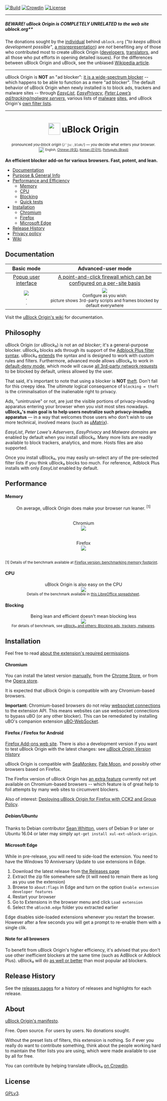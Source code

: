[![Build](https://travis-ci.org/gorhill/uBlock.svg?branch=master)](https://travis-ci.org/gorhill/uBlock)
[![Crowdin](https://d322cqt584bo4o.cloudfront.net/ublock/localized.png)](https://crowdin.com/project/ublock)
[![License](https://img.shields.io/badge/License-GPLv3-blue.svg)](https://github.com/gorhill/uBlock/blob/master/LICENSE.txt)

***

##### BEWARE! uBlock Origin is COMPLETELY UNRELATED to the web site ublock.org**

The donations sought by the [individual](https://github.com/chrisaljoudi/) behind `ublock.org` (_"to keeps uBlock development possible"_, [a misrepresentation](https://en.wikipedia.org/wiki/UBlock_Origin#uBlock_.28ublock.org.29)) are _not_ benefiting any of those who contributed most to create uBlock Origin ([developers](https://github.com/gorhill/uBlock/graphs/contributors), [translators](https://crowdin.com/project/ublock), and all those who put efforts in opening detailed issues). For the differences between uBlock Origin and uBlock, see the unbiased [Wikipedia article](https://en.wikipedia.org/wiki/UBlock_Origin).

***

uBlock Origin is **NOT** an "ad blocker": [it is a wide-spectrum blocker](https://github.com/gorhill/uBlock/wiki/Blocking-mode) -- which happens to be able to function as a mere "ad blocker". The default behavior of uBlock Origin when newly installed is to block ads, trackers and malware sites -- through [_EasyList_](https://easylist.github.io/#easylist), [_EasyPrivacy_](https://easylist.github.io/#easyprivacy), [_Peter Lowe’s ad/tracking/malware servers_](https://pgl.yoyo.org/adservers/policy.php), various lists of [malware](http://www.malwaredomainlist.com/) [sites](http://www.malwaredomains.com/), and uBlock Origin's [own filter lists](https://github.com/uBlockOrigin/uAssets/tree/master/filters).

*** 

<h1 align="center">
<sub>
<img  src="https://raw.githubusercontent.com/gorhill/uBlock/master/doc/img/icon38@2x.png"
      height="38"
      width="38">
</sub>
uBlock Origin
</h1>
<p align="center">
<sup> <!-- Pronounciation -->
      pronounced <i>you-block origin</i> (<code>/ˈjuːˌblɒk/</code>) — <i>you</i> decide what enters your browser.
</sup>
<br>
<sup> <!-- Languages -->
      <img src="https://raw.githubusercontent.com/gorhill/uBlock/master/doc/img/languageicon-36.png" width="18" height="18">
      <sup>
            English,
            <a href="https://github.com/fang5566/uBlock/blob/master/README.md#ublock-origin">Chinese (中文)</a>,
            <a href="https://github.com/delightbot/uBlock/blob/master/README.md#ublock-origin">Korean (한국어)</a>,
            <a href="https://github.com/ialexsilva/uBlock/blob/master/README.md#ublock-origin">Português (Brasil)</a>
      </sup>
</sup>
</p>


**An efficient blocker add-on for various browsers. Fast, potent, and lean.**

* [Documentation](#documentation)
* [Purpose & General Info](#philosophy)
* [Performance and Efficiency](#performance)
  * [Memory](#memory)
  * [CPU](#cpu)
  * [Blocking](#blocking)
  * [Quick tests](#quick-tests)
* [Installation](#installation)
  * [Chromium](#chromium)
  * [Firefox](#firefox--firefox-for-android)
  * [Microsoft Edge](#microsoft-edge)
* [Release History](#release-history)
* [Privacy policy](https://github.com/gorhill/uBlock/wiki/Privacy-policy)
* [Wiki](https://github.com/gorhill/uBlock/wiki)

## Documentation

 Basic mode | Advanced-user mode
:----------:|:------------------:
[Popup user interface](https://github.com/gorhill/uBlock/wiki/Quick-guide:-popup-user-interface) | [A point-and-click firewall which can be configured on a per-site basis](https://github.com/gorhill/uBlock/wiki/Dynamic-filtering:-quick-guide) 
<a href="https://github.com/gorhill/uBlock/wiki/Quick-guide:-popup-user-interface"><img src="https://raw.githubusercontent.com/gorhill/uBlock/master/doc/img/popup-1.png" /></a><br><sup>.<br>.</sup> | <a href="https://github.com/gorhill/uBlock/wiki/Dynamic-filtering:-quick-guide"><img src="https://cloud.githubusercontent.com/assets/585534/9293685/378d18f0-4402-11e5-9255-8ed3fdbfa957.png" /></a><br><sup>Configure as you wish:<br>picture shows 3rd-party scripts and frames blocked by default everywhere</sup>

Visit the [uBlock Origin's wiki](https://github.com/gorhill/uBlock/wiki) for documentation.

## Philosophy

uBlock Origin (or uBlock₀) is not an *ad blocker*; it's a general-purpose blocker. uBlock₀ blocks ads through its support of the [Adblock Plus filter syntax](https://adblockplus.org/en/filters). uBlock₀ [extends](https://github.com/gorhill/uBlock/wiki/Filter-syntax-extensions) the syntax and is designed to work with custom rules and filters. Furthermore, advanced mode allows uBlock₀ to work in [default-deny mode](https://github.com/gorhill/uBlock/wiki/Dynamic-filtering:-default-deny), which mode will cause [all 3rd-party network requests](https://requestpolicycontinued.github.io/#what-are-cross-site-requests) to be blocked by default, unless allowed by the user.

That said, it's important to note that using a blocker is **NOT** [theft](https://twitter.com/LeaVerou/status/518154828166725632). Don't fall for this creepy idea. The _ultimate_ logical consequence of `blocking = theft` is the criminalisation of the inalienable right to privacy.

Ads, "unintrusive" or not, are just the visible portions of privacy-invading apparatus entering your browser when you visit most sites nowadays. **uBlock₀'s main goal is to help users neutralize such privacy-invading apparatus** — in a way that welcomes those users who don't wish to use more technical, involved means (such as [µMatrix](https://github.com/gorhill/uMatrix)).

_EasyList_, _Peter Lowe's Adservers_, _EasyPrivacy_ and _Malware domains_ are enabled by default when you install uBlock₀. Many more lists are readily available to block trackers, analytics, and more. Hosts files are also supported.

Once you install uBlock₀, you may easily un-select any of the pre-selected filter lists if you think uBlock₀ blocks too much. For reference, Adblock Plus installs with only _EasyList_ enabled by default.

## Performance

#### Memory

<div align="center">
On average, uBlock Origin does make your browser run leaner. <sup>[1]</sup><br><br>

Chromium<br>
<img src="https://cloud.githubusercontent.com/assets/585534/10074141/15f04128-629c-11e5-9155-177fd4909083.png" /><br><br>

Firefox<br>
<img src="https://cloud.githubusercontent.com/assets/585534/10074130/0577118c-629c-11e5-9902-bf367c6a96c3.png" /><br><br>

</div>

<sup>[1] Details of the benchmark available at <a href="https://github.com/gorhill/uBlock/wiki/Firefox-version:-benchmarking-memory-footprint">Firefox version: benchmarking memory footprint</a>.</sup><br>

#### CPU

<p align="center">
uBlock Origin is also easy on the CPU<br>
<img src="https://raw.githubusercontent.com/gorhill/uBlock/master/doc/benchmarks/cpu-usage-overall-chart-20141226.png" /><br>
<sup>Details of the benchmark available in <a href="https://github.com/gorhill/uBlock/blob/master/doc/benchmarks/cpu-usage-overall-20141226.ods">this LibreOffice spreadsheet</a>.</sup>
</p>

#### Blocking

<p align="center">
Being lean and efficient doesn't mean blocking less<br>
<img src="https://raw.githubusercontent.com/gorhill/uBlock/master/doc/benchmarks/privex-201502-16.png" /><br>
<sup>For details of benchmark, see 
<a href="https://github.com/gorhill/uBlock/wiki/uBlock-and-others%3A-Blocking-ads%2C-trackers%2C-malwares">uBlock₀ and others: Blocking ads, trackers, malwares</a>.
</p>

## Installation

Feel free to read [about the extension's required permissions](https://github.com/gorhill/uBlock/wiki/About-the-required-permissions).

#### Chromium

You can install the latest version [manually](https://github.com/gorhill/uBlock/tree/master/dist#install), from the [Chrome Store](https://chrome.google.com/webstore/detail/ublock-origin/cjpalhdlnbpafiamejdnhcphjbkeiagm), or from the [Opera store](https://addons.opera.com/en-gb/extensions/details/ublock/).

It is expected that uBlock Origin is compatible with any Chromium-based browsers.

**Important:** Chromium-based browsers do not relay [websocket connections](https://en.wikipedia.org/wiki/WebSocket) to the extension API. This means websites can use websocket connections to bypass uBO (or any other blocker). This can be remediated by installing uBO's companion extension [uBO-WebSocket](https://github.com/gorhill/uBO-WebSocket).

#### Firefox / Firefox for Android

[Firefox Add-ons web site](https://addons.mozilla.org/addon/ublock-origin/). There is also a development version if you want to test uBlock Origin with the latest changes: see [_uBlock Origin Version History_](https://addons.mozilla.org/addon/ublock-origin/versions/beta)

uBlock Origin is compatible with [SeaMonkey](http://www.seamonkey-project.org/), [Pale Moon](https://www.palemoon.org/), and possibly other browsers based on Firefox.

The Firefox version of uBlock Origin has [an extra feature](https://github.com/gorhill/uBlock/wiki/Inline-script-tag-filtering) currently not yet available on Chromium-based browsers -- which feature is of great help to foil attempts by many web sites to circumvent blockers.

Also of interest: [Deploying uBlock Origin for Firefox with CCK2 and Group Policy](http://decentsecurity.com/ublock-for-firefox-deployment/).

##### Debian/Ubuntu

Thanks to Debian contributor [Sean Whitton](https://wiki.debian.org/SeanWhitton), users of Debian 9 or later or Ubuntu 16.04 or later may simply
`apt-get install xul-ext-ublock-origin`.

#### Microsoft Edge

While in pre-release, you will need to side-load the extension. You need to have the Windows 10 Anniversary Update to use extensions in Edge.

1. Download the latest release from [the Releases page](https://github.com/nikrolls/uBlock-Edge/releases)
2. Extract the zip file somewhere safe (it will need to remain there as long as you use the extension)
3. Browse to `about:flags` in Edge and turn on the option `Enable extension developer features`
4. Restart your browser
5. Go to Extensions in the browser menu and click `Load extension`
6. Select the `uBlock0.edge` folder you extracted earlier

Edge disables side-loaded extensions whenever you restart the browser. However after a few seconds you will get a prompt to re-enable them with a single clik.

#### Note for all browsers

To benefit from uBlock Origin's higher efficiency, it's advised that you don't use other inefficient blockers at the same time (such as AdBlock or Adblock Plus). uBlock₀ will do [as well or better](#blocking) than most popular ad blockers.

## Release History

See the [releases pages](https://github.com/gorhill/uBlock/releases) for a history of releases and highlights for each release.

## About

[uBlock Origin's manifesto](MANIFESTO.md).

Free. Open source. For users by users. No donations sought.

Without the preset lists of filters, this extension is nothing. So if ever you
really do want to contribute something, think about the people working hard
to maintain the filter lists you are using, which were made available to use by
all for free.

You can contribute by helping translate uBlock₀ [on Crowdin](https://crowdin.net/project/ublock).

## License

[GPLv3](https://github.com/gorhill/uBlock/blob/master/LICENSE.txt).
